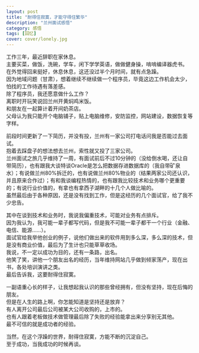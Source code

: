 ```yaml
---
layout: post
title: "耐得住寂寞，才能守得住繁华"
description: "兰州面试感悟"
category: 感悟
tags: [回忆]
cover: cover/lonely.jpg
---
```


工作三年，最近辞职在家休息。  
主要买菜，做饭，洗碗，学车，闲下学学英语，做做健身操，啃啃编译器虎书。  
在外觉得回来挺好，休息休息，这还没过半个月时间，就有点急躁。  
因为地域问题（甘肃），想着继续不继续做一个程序员，毕竟这边工作机会太少，怕找的工作待遇有落差感。  
除了程序员，我还愿意做什么工作？  
离职时开玩笑说回兰州开黄焖鸡米饭。  
和朋友在一起算计着开间奶茶店。  
父母认为我只能开个电脑铺子，贴上电脑维修，安防监控，网站建设，数据恢复等字样。  

前段时间更新了一下简历，并没有投，兰州有一家公司打电话问我是否能过去面试。  
抱着去踩盘子的想法想去兰州，索性就又投了三家公司。  
兰州面试之旅几乎维持了一周，有面试前后不过10分钟的（没给倒水喝，还让自带简历），也有跟我大谈特谈Oracle是怎么把数据存进数据库的（我自带矿泉水）；有说做兰州80%拆迁的，也有说做兰州80%物业的（结果两家公司还认识，并且原来合作过）；有和我谈编程热情的，也有跟我比较技术和业务哪个更重要的；有说行业价值的，有拿也有拿西子湖畔的十几个人做比喻的。  
虽然最后由于各种原因，还是没有找到工作，但是这经历的几个面试官，给了我不少忠告。  

其中在谈到技术和业务时，我说我偏重技术，可能对业务有点排斥。  
因为我认为，我可能一辈子都写代码，但是我不可能一辈子都干一个行业（金融、电信、能源……）。  
面试官给我举他创业的例子，说他们做出来的软件用到多么深，多么深的技术，但是没有商业价值，最后为了生计也只能草草收场。  
我说，不一定以成功为目的，还有一条路，出名。  
他笑了笑，讲他一个朋友出名的经历，当年维持网站几乎做到倾家荡产，现在出书，各处培训演讲之类。  
最后告诉我，这要耐得住寂寞。  

一副语重心长的样子，让我想起我认识的那些曾经拥有，但没有坚持，现在后悔的朋友。  
但是在人生的路上啊，你怎能知道是坚持还是放弃？  
有人离开公司最后公司被某大公司收购的，上市的。  
也有人跟着老板做技术做管理最后除了失败的经验能拿出来分享别无其他。  
最不可信的就是成功者的经验。  

当然，在这个浮躁的世界，耐得住寂寞，方能不断的沉淀自己。  
至于成功，当我成功的时候再谈。  
